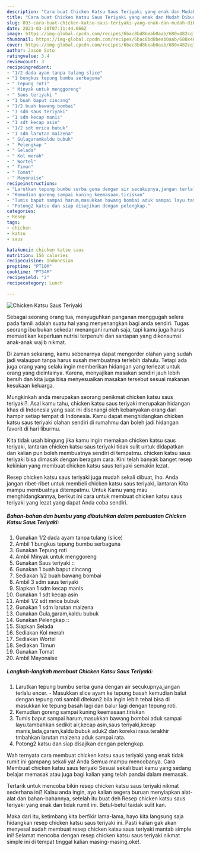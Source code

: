 ```yaml
---
description: "Cara buat Chicken Katsu Saus Teriyaki yang enak dan Mudah Dibuat"
title: "Cara buat Chicken Katsu Saus Teriyaki yang enak dan Mudah Dibuat"
slug: 893-cara-buat-chicken-katsu-saus-teriyaki-yang-enak-dan-mudah-dibuat
date: 2021-03-20T07:11:44.666Z
image: https://img-global.cpcdn.com/recipes/6bac8bd8beab0aab/680x482cq70/chicken-katsu-saus-teriyaki-foto-resep-utama.jpg
thumbnail: https://img-global.cpcdn.com/recipes/6bac8bd8beab0aab/680x482cq70/chicken-katsu-saus-teriyaki-foto-resep-utama.jpg
cover: https://img-global.cpcdn.com/recipes/6bac8bd8beab0aab/680x482cq70/chicken-katsu-saus-teriyaki-foto-resep-utama.jpg
author: Jason Soto
ratingvalue: 3.4
reviewcount: 3
recipeingredient:
- "1/2 dada ayam tanpa tulang slice"
- "1 bungkus tepung bumbu serbaguna"
- " Tepung roti"
- " Minyak untuk menggoreng"
- " Saus teriyaki "
- "1 buah baput cincang"
- "1/2 buah bawang bombai"
- "3 sdm saus teriyaki"
- "1 sdm kecap manis"
- "1 sdt kecap asin"
- "1/2 sdt mrica bubuk"
- "1 sdm larutan maizena"
- " Gulagaramkaldu bubuk"
- " Pelengkap "
- " Selada"
- " Kol merah"
- " Wortel"
- " Timun"
- " Tomat"
- " Mayonaise"
recipeinstructions:
- "Larutkan tepung bumbu serba guna dengan air secukupnya,jangan terlalu encer. Masukkan slice ayam ke tepung basah kemudian balut dengan tepung roti sambil ditekan2.bila ingin lebih tebal bisa di masukkan ke tepung basah lagi dan balur lagi dengan tepung roti."
- "Kemudian goreng sampai kuning keemasaan.tiriskan"
- "Tumis baput sampai harum,masukkan bawang bombai aduk sampai layu.tambahkan sedikit air,kecap asin,saus teriyaki,kecap manis,lada,garam,kaldu bubuk aduk2 dan koreksi rasa.terakhir tmbahkan larutan maizena aduk sampai rata."
- "Potong2 katsu dan siap disajikan dengan pelengkap."
categories:
- Resep
tags:
- chicken
- katsu
- saus

katakunci: chicken katsu saus 
nutrition: 156 calories
recipecuisine: Indonesian
preptime: "PT10M"
cooktime: "PT34M"
recipeyield: "2"
recipecategory: Lunch

---
```



![Chicken Katsu Saus Teriyaki](https://img-global.cpcdn.com/recipes/6bac8bd8beab0aab/680x482cq70/chicken-katsu-saus-teriyaki-foto-resep-utama.jpg)

Sebagai seorang orang tua, menyuguhkan panganan menggugah selera pada famili adalah suatu hal yang menyenangkan bagi anda sendiri. Tugas seorang ibu bukan sekedar menangani rumah saja, tapi kamu juga harus memastikan keperluan nutrisi terpenuhi dan santapan yang dikonsumsi anak-anak wajib nikmat.

Di zaman  sekarang, kamu sebenarnya dapat mengorder olahan yang sudah jadi walaupun tanpa harus susah membuatnya terlebih dahulu. Tetapi ada juga orang yang selalu ingin memberikan hidangan yang terlezat untuk orang yang dicintainya. Karena, menyajikan masakan sendiri jauh lebih bersih dan kita juga bisa menyesuaikan masakan tersebut sesuai makanan kesukaan keluarga. 



Mungkinkah anda merupakan seorang penikmat chicken katsu saus teriyaki?. Asal kamu tahu, chicken katsu saus teriyaki merupakan hidangan khas di Indonesia yang saat ini disenangi oleh kebanyakan orang dari hampir setiap tempat di Indonesia. Kamu dapat menghidangkan chicken katsu saus teriyaki olahan sendiri di rumahmu dan boleh jadi hidangan favorit di hari liburmu.

Kita tidak usah bingung jika kamu ingin memakan chicken katsu saus teriyaki, lantaran chicken katsu saus teriyaki tidak sulit untuk didapatkan dan kalian pun boleh membuatnya sendiri di tempatmu. chicken katsu saus teriyaki bisa dimasak dengan beragam cara. Kini telah banyak banget resep kekinian yang membuat chicken katsu saus teriyaki semakin lezat.

Resep chicken katsu saus teriyaki juga mudah sekali dibuat, lho. Anda jangan ribet-ribet untuk membeli chicken katsu saus teriyaki, lantaran Kita mampu membuatnya ditempatmu. Untuk Kamu yang mau menghidangkannya, berikut ini cara untuk membuat chicken katsu saus teriyaki yang lezat yang dapat Anda coba sendiri.

<!--inarticleads1-->

##### Bahan-bahan dan bumbu yang dibutuhkan dalam pembuatan Chicken Katsu Saus Teriyaki:

1. Gunakan 1/2 dada ayam tanpa tulang (slice)
1. Ambil 1 bungkus tepung bumbu serbaguna
1. Gunakan  Tepung roti
1. Ambil  Minyak untuk menggoreng
1. Gunakan  Saus teriyaki ::
1. Gunakan 1 buah baput cincang
1. Sediakan 1/2 buah bawang bombai
1. Ambil 3 sdm saus teriyaki
1. Siapkan 1 sdm kecap manis
1. Gunakan 1 sdt kecap asin
1. Ambil 1/2 sdt mrica bubuk
1. Gunakan 1 sdm larutan maizena
1. Gunakan  Gula,garam,kaldu bubuk
1. Gunakan  Pelengkap ::
1. Siapkan  Selada
1. Sediakan  Kol merah
1. Sediakan  Wortel
1. Sediakan  Timun
1. Gunakan  Tomat
1. Ambil  Mayonaise




<!--inarticleads2-->

##### Langkah-langkah membuat Chicken Katsu Saus Teriyaki:

1. Larutkan tepung bumbu serba guna dengan air secukupnya,jangan terlalu encer. - Masukkan slice ayam ke tepung basah kemudian balut dengan tepung roti sambil ditekan2.bila ingin lebih tebal bisa di masukkan ke tepung basah lagi dan balur lagi dengan tepung roti.
1. Kemudian goreng sampai kuning keemasaan.tiriskan
1. Tumis baput sampai harum,masukkan bawang bombai aduk sampai layu.tambahkan sedikit air,kecap asin,saus teriyaki,kecap manis,lada,garam,kaldu bubuk aduk2 dan koreksi rasa.terakhir tmbahkan larutan maizena aduk sampai rata.
1. Potong2 katsu dan siap disajikan dengan pelengkap.




Wah ternyata cara membuat chicken katsu saus teriyaki yang enak tidak rumit ini gampang sekali ya! Anda Semua mampu mencobanya. Cara Membuat chicken katsu saus teriyaki Sesuai sekali buat kamu yang sedang belajar memasak atau juga bagi kalian yang telah pandai dalam memasak.

Tertarik untuk mencoba bikin resep chicken katsu saus teriyaki nikmat sederhana ini? Kalau anda ingin, ayo kalian segera buruan menyiapkan alat-alat dan bahan-bahannya, setelah itu buat deh Resep chicken katsu saus teriyaki yang enak dan tidak rumit ini. Betul-betul taidak sulit kan. 

Maka dari itu, ketimbang kita berfikir lama-lama, hayo kita langsung saja hidangkan resep chicken katsu saus teriyaki ini. Pasti kalian gak akan menyesal sudah membuat resep chicken katsu saus teriyaki mantab simple ini! Selamat mencoba dengan resep chicken katsu saus teriyaki nikmat simple ini di tempat tinggal kalian masing-masing,oke!.


